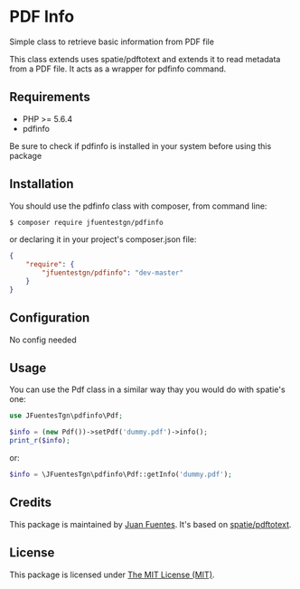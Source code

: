 PDF Info
=======================

Simple class to retrieve basic information from PDF file

This class extends uses spatie/pdftotext and extends it to read metadata from a PDF file. It acts as a wrapper for pdfinfo command.

## Requirements

* PHP >= 5.6.4
* pdfinfo

Be sure to check if pdfinfo is installed in your system before using this package

## Installation

You should use the pdfinfo class with composer, from command line:

```bash
$ composer require jfuentestgn/pdfinfo
```

or declaring it in your project's composer.json file:

```json
{
    "require": {
        "jfuentestgn/pdfinfo": "dev-master"
    }
}
```



## Configuration

No config needed

## Usage

You can use the Pdf class in a similar way thay you would do with spatie's one:

```php
use JFuentesTgn\pdfinfo\Pdf;

$info = (new Pdf())->setPdf('dummy.pdf')->info();
print_r($info);
```
or:
```php
$info = \JFuentesTgn\pdfinfo\Pdf::getInfo('dummy.pdf');
```

## Credits

This package is maintained by [Juan Fuentes](https://github.com/jfuentestgn). It's based on [spatie/pdftotext](https://github.com/spatie/pdf-to-text).


## License

This package is licensed under [The MIT License (MIT)](LICENSE).